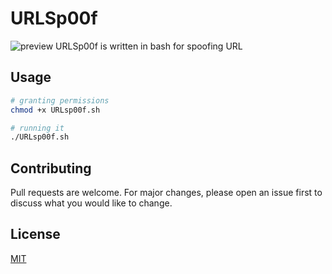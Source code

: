# URLSp00f
![preview](https://user-images.githubusercontent.com/76558503/159749849-1e1cfb5d-b139-4c86-b982-329e580c60b0.png)
URLSp00f is written in bash for spoofing URL



## Usage

```bash
# granting permissions
chmod +x URLsp00f.sh

# running it
./URLsp00f.sh
```

## Contributing
Pull requests are welcome. For major changes, please open an issue first to discuss what you would like to change.



## License
[MIT](https://choosealicense.com/licenses/mit/)
